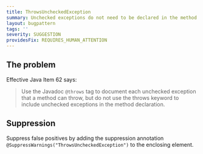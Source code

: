 ```yaml
---
title: ThrowsUncheckedException
summary: Unchecked exceptions do not need to be declared in the method signature.
layout: bugpattern
tags: ''
severity: SUGGESTION
providesFix: REQUIRES_HUMAN_ATTENTION
---
```


<!--
*** AUTO-GENERATED, DO NOT MODIFY ***
To make changes, edit the @BugPattern annotation or the explanation in docs/bugpattern.
-->

## The problem
Effective Java Item 62 says:

> Use the Javadoc `@throws` tag to document each unchecked exception that a
> method can throw, but do not use the throws keyword to include unchecked
> exceptions in the method declaration.

## Suppression
Suppress false positives by adding the suppression annotation `@SuppressWarnings("ThrowsUncheckedException")` to the enclosing element.

